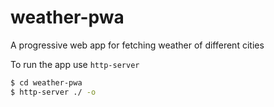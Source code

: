 # weather-pwa
A progressive web app for fetching weather of different cities

To run the app use `http-server`
```bash
$ cd weather-pwa
$ http-server ./ -o
```
